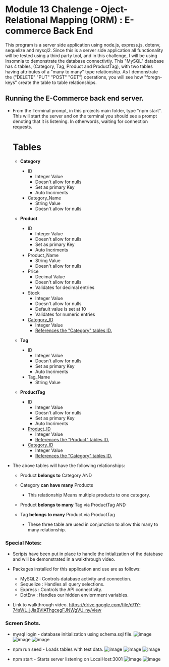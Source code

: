 # Module 13 Chalenge - Oject-Relational Mapping (ORM) : E-commerce Back End
This program is a server side application using node.js, express.js, dotenv, sequelize and mysql2. Since this is a server side application all functionality will be tested using a third party tool, and in this challenge, I will be using Insomnia to demonstrate the database connectivtiy. This "MySQL" database has 4 tables,  (Category, Tag, Product and ProductTag), with two tables having attributes of a "many to many" type relationship. As I demonstrate the ("DELETE" "PUT" "POST" "GET") operations, you will see how "foregn-keys" create the table to table relationships. 


## Running the E-Commerce back end server.
* From the Terminal prompt, in this projects main folder, type "npm start". This will start the server and on the terminal you should see a prompt denoting that it is listening. In otherwords, waiting for connection requests. 

    # Tables 
    - <b>Category</b>
        * ID 
            - Integer Value
            - Doesn't allow for nulls
            - Set as primary Key
            - Auto Incriments
        * Category_Name
            - String Value
            - Doesn't allow for nulls
    
    - <b>Product</b>
        * ID
            - Integer Value
            - Doesn't allow for nulls
            - Set as primary Key
            - Auto Incriments
        * Product_Name
            - String Value
            - Doesn't allow for nulls
        * Price
            - Decimal Value
            - Doesn't allow for nulls
            - Validates for decimal entries
        * Stock
            - Integer Value
            - Doesn't allow for nulls
            - Default value is set at 10
            - Validates for numeric entries
        * <u>Category_ID</u>
            - Integer Value
            - <u>References the "Category" tables ID.</u>

    - <b>Tag</b>
        * ID
            - Integer Value
            - Doesn't allow for nulls
            - Set as primary Key
            - Auto Incriments
        * Tag_Name
            - String Value

    - <b>ProductTag</b>
        * ID
            - Integer Value
            - Doesn't allow for nulls
            - Set as primary Key
            - Auto Incriments
        * <u>Product_ID</u>
            - Integer Value
            - <u>References the "Product" tables ID.</u>
        * <u>Category_ID</u>
            - Integer Value
            - <u>References the "Category" tables ID.</u>

* The above tables will have the following relationships:
    - Product <b>belongs to</b> Category   AND
    - Category <b>can have many</b> Products
        - This relationship Means multiple products to one category.
    
    - Product <b>belongs to many</b> Tag via ProductTag   AND
    - Tag <b>belongs to many</b> Product via ProductTag
        - These three table are used in conjunction to allow this many to many relationship.


### Special Notes:
* Scripts have been put in place to handle the intialization of the database and will be demonstrated in a walkthrough video.

* Packages installed for this application and use are as follows:
    - MySQL2 : Controls database activity and connection.
    - Sequelize : Handles all query selections.
    - Express : Controls the API connectivity.
    - DotEnv : Handles our hidden enviornment variables.

* Link to walkthrough video.
https://drive.google.com/file/d/1Y-74sWL_jJlaBVlAThgcegFJNWgVU_ny/view


### Screen Shots.
* mysql login - database initialization using schema.sql file.
![image](https://user-images.githubusercontent.com/108200823/194578980-82310326-d993-4c2c-b51b-f77e34f2f910.png)
![image](https://user-images.githubusercontent.com/108200823/194579088-a62aa31d-7768-4886-95c7-6856d69fea7a.png)
![image](https://user-images.githubusercontent.com/108200823/194579124-3a4be1cf-e637-4b72-bfa3-eac8c320bee2.png)


* npm run seed - Loads tables with test data.
![image](https://user-images.githubusercontent.com/108200823/194578056-0e8cf64d-f867-4573-9af7-cf22b992529d.png)
![image](https://user-images.githubusercontent.com/108200823/194578117-90d86e83-8393-41d4-9f33-b22aca81bd82.png)
![image](https://user-images.githubusercontent.com/108200823/194578173-87c97eb7-d2cf-4d0f-a659-f5959e037701.png)


* npm start - Starts server listening on LocalHost:3001
![image](https://user-images.githubusercontent.com/108200823/194578251-ab97da80-3363-4194-a940-d47c65bae638.png)
![image](https://user-images.githubusercontent.com/108200823/194578305-776d153b-ac32-4509-9d48-a968f1f36d15.png)
